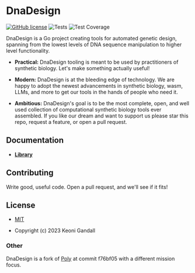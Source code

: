 # DnaDesign

[![GitHub license](https://img.shields.io/badge/license-MIT-blue.svg)](https://github.com/koeng101/dnadesign/blob/main/LICENSE) 
![Tests](https://github.com/koeng101/dnadesign/workflows/Test/badge.svg)
![Test Coverage](https://img.shields.io/endpoint?url=https://gist.githubusercontent.com/koeng101/e58f265655ac0acacdd1a38376ccd32a/raw/coverage.json)

DnaDesign is a Go project creating tools for automated genetic design, spanning from the lowest levels of DNA sequence manipulation to higher level functionality.

* **Practical:** DnaDesign tooling is meant to be used by practitioners of synthetic biology. Let's make something actually useful!

* **Modern:** DnaDesign is at the bleeding edge of technology. We are happy to adopt the newest advancements in synthetic biology, wasm, LLMs, and more to get our tools in the hands of people who need it.

* **Ambitious:** DnaDesign's goal is to be the most complete, open, and well used collection of computational synthetic biology tools ever assembled. If you like our dream and want to support us please star this repo, request a feature, or open a pull request.

## Documentation

* **[Library](https://pkg.go.dev/github.com/koeng101/dnadesign)**

## Contributing

Write good, useful code. Open a pull request, and we'll see if it fits!

## License

* [MIT](LICENSE)

* Copyright (c) 2023 Keoni Gandall

### Other

DnaDesign is a fork of [Poly](https://github.com/TimothyStiles/poly) at commit f76bf05 with a different mission focus. 
